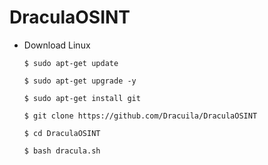 # DraculaOSINT

+ Download Linux
   ```
   $ sudo apt-get update
   ```
   ```
   $ sudo apt-get upgrade -y
   ```
   ```
   $ sudo apt-get install git
   ```
   ```
   $ git clone https://github.com/Dracuila/DraculaOSINT
   ```
   ```
   $ cd DraculaOSINT
   ```
   ```
   $ bash dracula.sh
 
